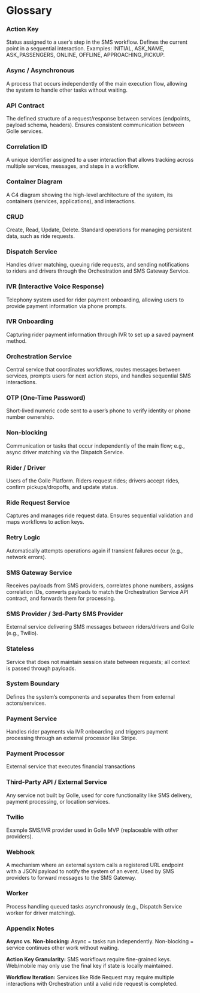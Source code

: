 # Glossary

### Action Key

Status assigned to a user’s step in the SMS workflow. Defines the current point in a sequential interaction. Examples: INITIAL, ASK_NAME, ASK_PASSENGERS, ONLINE, OFFLINE, APPROACHING_PICKUP.

### Async / Asynchronous

A process that occurs independently of the main execution flow, allowing the system to handle other tasks without waiting.

### API Contract

The defined structure of a request/response between services (endpoints, payload schema, headers). Ensures consistent communication between Golle services.

### Correlation ID

A unique identifier assigned to a user interaction that allows tracking across multiple services, messages, and steps in a workflow.

### Container Diagram

A C4 diagram showing the high-level architecture of the system, its containers (services, applications), and interactions.

### CRUD

Create, Read, Update, Delete. Standard operations for managing persistent data, such as ride requests.

### Dispatch Service

Handles driver matching, queuing ride requests, and sending notifications to riders and drivers through the Orchestration and SMS Gateway Service.

### IVR (Interactive Voice Response)

Telephony system used for rider payment onboarding, allowing users to provide payment information via phone prompts.

### IVR Onboarding

Capturing rider payment information through IVR to set up a saved payment method.

### Orchestration Service

Central service that coordinates workflows, routes messages between services, prompts users for next action steps, and handles sequential SMS interactions.

### OTP (One-Time Password)

Short-lived numeric code sent to a user’s phone to verify identity or phone number ownership.

### Non-blocking

Communication or tasks that occur independently of the main flow; e.g., async driver matching via the Dispatch Service.

### Rider / Driver

Users of the Golle Platform. Riders request rides; drivers accept rides, confirm pickups/dropoffs, and update status.

### Ride Request Service

Captures and manages ride request data. Ensures sequential validation and maps workflows to action keys.

### Retry Logic

Automatically attempts operations again if transient failures occur (e.g., network errors).

### SMS Gateway Service

Receives payloads from SMS providers, correlates phone numbers, assigns correlation IDs, converts payloads to match the Orchestration Service API contract, and forwards them for processing.

### SMS Provider / 3rd-Party SMS Provider

External service delivering SMS messages between riders/drivers and Golle (e.g., Twilio).

### Stateless

Service that does not maintain session state between requests; all context is passed through payloads.

### System Boundary

Defines the system’s components and separates them from external actors/services.

### Payment Service

Handles rider payments via IVR onboarding and triggers payment processing through an external processor like Stripe.

### Payment Processor

External service that executes financial transactions

### Third-Party API / External Service

Any service not built by Golle, used for core functionality like SMS delivery, payment processing, or location services.

### Twilio

Example SMS/IVR provider used in Golle MVP (replaceable with other providers).

### Webhook

A mechanism where an external system calls a registered URL endpoint with a JSON payload to notify the system of an event. Used by SMS providers to forward messages to the SMS Gateway.

### Worker

Process handling queued tasks asynchronously (e.g., Dispatch Service worker for driver matching).

### Appendix Notes

**Async vs. Non-blocking:** Async = tasks run independently. Non-blocking = service continues other work without waiting.

**Action Key Granularity:** SMS workflows require fine-grained keys. Web/mobile may only use the final key if state is locally maintained.

**Workflow Iteration:** Services like Ride Request may require multiple interactions with Orchestration until a valid ride request is completed.